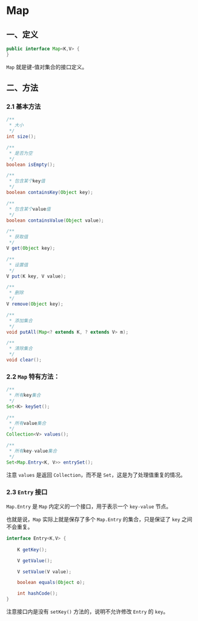 # Map

## 一、定义

```java
public interface Map<K,V> {
}
```

`Map` 就是键-值对集合的接口定义。

## 二、方法

### 2.1 基本方法

```java
/**
 * 大小
 */
int size();

/**
 * 是否为空
 */
boolean isEmpty();

/**
 * 包含某个key值
 */
boolean containsKey(Object key);

/**
 * 包含某个value值
 */
boolean containsValue(Object value);

/**
 * 获取值
 */
V get(Object key);

/**
 * 设置值
 */
V put(K key, V value);

/**
 * 删除
 */
V remove(Object key);

/**
 * 添加集合
 */
void putAll(Map<? extends K, ? extends V> m);

/**
 * 清除集合
 */
void clear();
```

### 2.2 `Map` 特有方法：

```java
/**
 * 所有key集合
 */
Set<K> keySet();

/**
 * 所有value集合
 */
Collection<V> values();

/**
 * 所有key-value集合
 */
Set<Map.Entry<K, V>> entrySet();
```

注意 `values` 是返回 `Collection`，而不是 `Set`，这是为了处理值重复的情况。

### 2.3 `Entry` 接口

`Map.Entry` 是 `Map` 内定义的一个接口，用于表示一个 `key-value` 节点。

也就是说，`Map` 实际上就是保存了多个 `Map.Entry` 的集合，只是保证了 `key` 之间不会重复。

```java
interface Entry<K,V> {
    
    K getKey();

    V getValue();

    V setValue(V value);

    boolean equals(Object o);

    int hashCode();
}
```

注意接口内是没有 `setKey()` 方法的，说明不允许修改 `Entry` 的 `key`。 